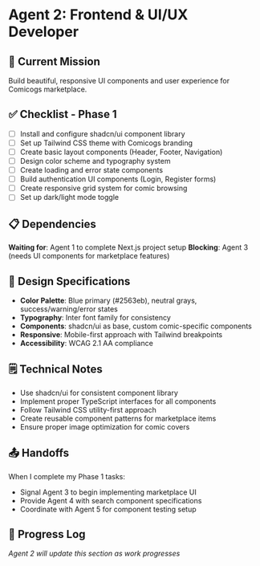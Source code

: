 # Agent 2: Frontend & UI/UX Developer

## 🎯 Current Mission
Build beautiful, responsive UI components and user experience for Comicogs marketplace.

## ✅ Checklist - Phase 1
- [ ] Install and configure shadcn/ui component library
- [ ] Set up Tailwind CSS theme with Comicogs branding
- [ ] Create basic layout components (Header, Footer, Navigation)
- [ ] Design color scheme and typography system
- [ ] Create loading and error state components
- [ ] Build authentication UI components (Login, Register forms)
- [ ] Create responsive grid system for comic browsing
- [ ] Set up dark/light mode toggle

## 📋 Dependencies
**Waiting for**: Agent 1 to complete Next.js project setup
**Blocking**: Agent 3 (needs UI components for marketplace features)

## 🎨 Design Specifications
- **Color Palette**: Blue primary (#2563eb), neutral grays, success/warning/error states
- **Typography**: Inter font family for consistency
- **Components**: shadcn/ui as base, custom comic-specific components
- **Responsive**: Mobile-first approach with Tailwind breakpoints
- **Accessibility**: WCAG 2.1 AA compliance

## 🗒️ Technical Notes
- Use shadcn/ui for consistent component library
- Implement proper TypeScript interfaces for all components
- Follow Tailwind CSS utility-first approach
- Create reusable component patterns for marketplace items
- Ensure proper image optimization for comic covers

## 📤 Handoffs
When I complete my Phase 1 tasks:
- Signal Agent 3 to begin implementing marketplace UI
- Provide Agent 4 with search component specifications
- Coordinate with Agent 5 for component testing setup

## 🔄 Progress Log
*Agent 2 will update this section as work progresses*